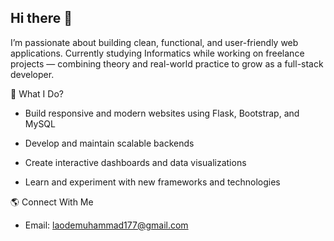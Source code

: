 ## Hi there 👋
I’m passionate about building clean, functional, and user-friendly web applications. Currently studying Informatics while working on freelance projects — combining theory and real-world practice to grow as a full-stack developer.

🚀 What I Do?

- Build responsive and modern websites using Flask, Bootstrap, and MySQL

- Develop and maintain scalable backends 

- Create interactive dashboards and data visualizations

- Learn and experiment with new frameworks and technologies

🌎 Connect With Me
- Email: laodemuhammad177@gmail.com
